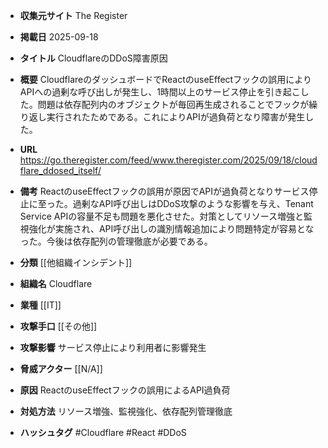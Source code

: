 - **収集元サイト**
The Register

- **掲載日**
2025-09-18

- **タイトル**
CloudflareのDDoS障害原因

- **概要**
CloudflareのダッシュボードでReactのuseEffectフックの誤用によりAPIへの過剰な呼び出しが発生し、1時間以上のサービス停止を引き起こした。問題は依存配列内のオブジェクトが毎回再生成されることでフックが繰り返し実行されたためである。これによりAPIが過負荷となり障害が発生した。

- **URL**
https://go.theregister.com/feed/www.theregister.com/2025/09/18/cloudflare_ddosed_itself/

- **備考**
ReactのuseEffectフックの誤用が原因でAPIが過負荷となりサービス停止に至った。過剰なAPI呼び出しはDDoS攻撃のような影響を与え、Tenant Service APIの容量不足も問題を悪化させた。対策としてリソース増強と監視強化が実施され、API呼び出しの識別情報追加により問題特定が容易となった。今後は依存配列の管理徹底が必要である。

- **分類**
[[他組織インシデント]]

- **組織名**
Cloudflare

- **業種**
[[IT]]

- **攻撃手口**
[[その他]]

- **攻撃影響**
サービス停止により利用者に影響発生

- **脅威アクター**
[[N/A]]

- **原因**
ReactのuseEffectフックの誤用によるAPI過負荷

- **対処方法**
リソース増強、監視強化、依存配列管理徹底

- **ハッシュタグ**
#Cloudflare #React #DDoS
